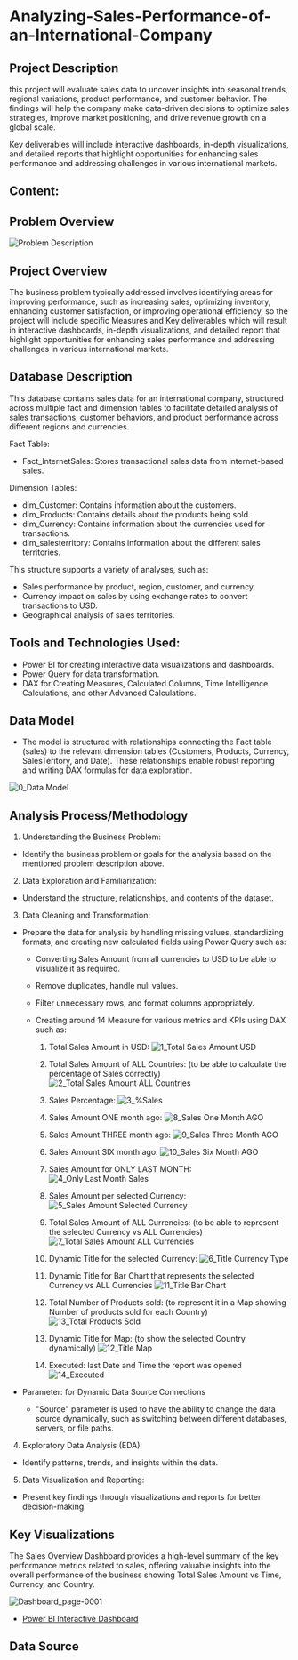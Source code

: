 # Analyzing-Sales-Performance-of-an-International-Company

## Project Description

this project will evaluate sales data to uncover insights into seasonal trends, regional variations, product performance, and customer behavior. The findings will help the company make data-driven decisions to optimize sales strategies, improve market positioning, and drive revenue growth on a global scale.

Key deliverables will include interactive dashboards, in-depth visualizations, and detailed reports that highlight opportunities for enhancing sales performance and addressing challenges in various international markets.

## Content:





## Problem Overview

![Problem Description](https://github.com/user-attachments/assets/220707b5-eb44-48e8-82fd-250bcdc19c47)


## Project Overview

The business problem typically addressed involves identifying areas for improving performance, such as increasing sales, optimizing inventory, enhancing customer satisfaction, or improving operational efficiency, so the project will include specific Measures and Key deliverables which will result in interactive dashboards, in-depth visualizations, and detailed report that highlight opportunities for enhancing sales performance and addressing challenges in various international markets.

## Database Description

This database contains sales data for an international company, structured across multiple fact and dimension tables to facilitate detailed analysis of sales transactions, customer behaviors, and product performance across different regions and currencies.

Fact Table: 
  - Fact_InternetSales: Stores transactional sales data from internet-based sales.

Dimension Tables:
  - dim_Customer: Contains information about the customers.
  - dim_Products: Contains details about the products being sold.
  - dim_Currency: Contains information about the currencies used for transactions.
  - dim_salesterritory: Contains information about the different sales territories.

This structure supports a variety of analyses, such as:

- Sales performance by product, region, customer, and currency.
- Currency impact on sales by using exchange rates to convert transactions to USD.
- Geographical analysis of sales territories.

## Tools and Technologies Used:

- Power BI for creating interactive data visualizations and dashboards.
- Power Query for data transformation.
- DAX for Creating Measures, Calculated Columns, Time Intelligence Calculations, and other Advanced Calculations.

## Data Model

  - The model is structured with relationships connecting the Fact table (sales) to the relevant dimension tables (Customers, Products, Currency, SalesTeritory, and Date). These relationships enable robust reporting and writing DAX formulas for data exploration.

![0_Data Model](https://github.com/user-attachments/assets/96a10af7-b4f3-4cfd-bf5b-35a21c2a7e19)


## Analysis Process/Methodology

1) Understanding the Business Problem: 
  - Identify the business problem or goals for the analysis based on the mentioned problem description above.
2) Data Exploration and Familiarization: 
  - Understand the structure, relationships, and contents of the dataset.
3) Data Cleaning and Transformation: 
  - Prepare the data for analysis by handling missing values, standardizing formats, and creating new calculated fields using Power Query such as:
    - Converting Sales Amount from all currencies to USD to be able to visualize it as required.
    - Remove duplicates, handle null values.
    - Filter unnecessary rows, and format columns appropriately.
    - Creating around 14 Measure for various metrics and KPIs using DAX such as:

      1) Total Sales Amount in USD:
      ![1_Total Sales Amount USD](https://github.com/user-attachments/assets/1a89897f-e199-4413-936c-79c20dbe090b)

      2) Total Sales Amount of ALL Countries: (to be able to calculate the percentage of Sales correctly)
      ![2_Total Sales Amount ALL Countries](https://github.com/user-attachments/assets/3c825dbd-57fd-406a-b3d4-b7a1224cc94e)

      3) Sales Percentage:
      ![3_%Sales](https://github.com/user-attachments/assets/dc614234-acc8-4619-b8e7-9876c881f09f)

      4) Sales Amount ONE month ago:
      ![8_Sales One Month AGO](https://github.com/user-attachments/assets/a51c099c-aac3-4449-99b4-3f3d8723fe36)

      5) Sales Amount THREE month ago:
      ![9_Sales Three Month AGO](https://github.com/user-attachments/assets/dc468ac7-f7e7-4c99-b874-c2bd5627a814)

      6) Sales Amount SIX month ago:
      ![10_Sales Six Month AGO](https://github.com/user-attachments/assets/2ae1ec45-a76a-4bbf-bb1b-3c8074949a27)

      7) Sales Amount for ONLY LAST MONTH:
      ![4_Only Last Month Sales](https://github.com/user-attachments/assets/7e1dfad3-bb61-4e5f-8fff-cedd4f0d7489)

      8) Sales Amount per selected Currency:
      ![5_Sales Amount Selected Currency](https://github.com/user-attachments/assets/509574a3-e136-4ccd-afb5-fe288564a91a)

      9) Total Sales Amount of ALL Currencies: (to be able to represent the selected Currency vs ALL Currencies)
      ![7_Total Sales Amount ALL Currencies](https://github.com/user-attachments/assets/935a0223-3e2b-4747-b6f9-237306c1eba6)

      10) Dynamic Title for the selected Currency:
      ![6_Title Currency Type](https://github.com/user-attachments/assets/9b471755-7882-4592-a2fc-04b6c6c22333)

      11) Dynamic Title for Bar Chart that represents the selected Currency vs ALL Currencies
      ![11_Title Bar Chart](https://github.com/user-attachments/assets/420c065f-8c88-4d80-9f78-9724e56fe732)

      12) Total Number of Products sold: (to represent it in a Map showing Number of products sold for each Country)
      ![13_Total Products Sold](https://github.com/user-attachments/assets/68cee1ed-1566-4aeb-96e5-fa7f1a684530)

      13) Dynamic Title for Map: (to show the selected Country dynamically) 
      ![12_Title Map](https://github.com/user-attachments/assets/5884a5d2-7dbb-4ca7-b123-6f5a1732e319)

      14) Executed: last Date and Time the report was opened
      ![14_Executed](https://github.com/user-attachments/assets/99277a65-c0fb-4360-a003-380c47c0af1c)


  - Parameter: for Dynamic Data Source Connections
    - "Source" parameter is used to have the ability to change the data source dynamically, such as switching between different databases, servers, or file paths.

4) Exploratory Data Analysis (EDA):
  -  Identify patterns, trends, and insights within the data.

5) Data Visualization and Reporting:
  - Present key findings through visualizations and reports for better decision-making.

## Key Visualizations

The Sales Overview Dashboard provides a high-level summary of the key performance metrics related to sales, offering valuable insights into the overall performance of the business
showing Total Sales Amount vs Time, Currency, and Country.

![Dashboard_page-0001](https://github.com/user-attachments/assets/860205ce-df83-47b4-a061-79e96225caff)


- <a href="[https://github.com/AbdelrhmanSamir6633/AdventureWorks-DataAnalysis-SQL-Power-BI/tree/main/1_Problem%20Explanation](https://app.powerbi.com/groups/me/reports/1ed566a7-bf8d-4c0e-bf71-23f053f420b8/1d6ee74968bc72975bcb?experience=power-bi&bookmarkGuid=d6ed3a85c8886f5188f6)">Power BI Interactive Dashboard</a>


## Data Source















